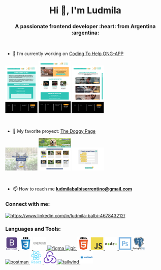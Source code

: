 <h1 align="center">Hi 👋, I'm Ludmila</h1>
<h3 align="center">A passionate frontend developer :heart: from Argentina :argentina: </h3>

</br>

- 🔭 I’m currently working on [Coding To Help ONG-APP](https://github.com/MDVeloper/ong-client)
<p> 
  <a><img width="20%" src="https://github.com/LudmilaB12/ludmilab12/blob/main/imagenes/About%20Us%20y%20FAQ.png"></a>
  <a><img width="20%" src="https://github.com/LudmilaB12/ludmilab12/blob/main/imagenes/Donacion.png"></a>
  <a><img width="20%" src="https://github.com/LudmilaB12/ludmilab12/blob/main/imagenes/Proyectos.png"></a>
</p>

</br>

- 🌱 My favorite proyect: [The Doggy Page](https://github.com/LudmilaB12/PI-Dogs)

<p>
  <a><img width="20%" src="https://github.com/LudmilaB12/ludmilab12/blob/main/imagenes/Desktop%20-%201.png"></a>
  <a><img width="20%" src="https://github.com/LudmilaB12/ludmilab12/blob/main/imagenes/Desktop%20-%202.png"></a>
  <a><img width="20%" src="https://github.com/LudmilaB12/ludmilab12/blob/main/imagenes/Desktop%20-%203.png"></a>
</p>

</br>

- 📫 How to reach me **ludmilabalbiserrentino@gmail.com**

<h3 align="left">Connect with me:</h3>
<p align="left">
<a href="https://www.linkedin.com/in/ludmila-balbi-467843212/"><img align="center" src="https://raw.githubusercontent.com/rahuldkjain/github-profile-readme-generator/master/src/images/icons/Social/linked-in-alt.svg" alt="https://www.linkedin.com/in/ludmila-balbi-467843212/" height="30" width="40" /></a>
</p>

<h3 align="left">Languages and Tools:</h3>
<p align="left"> <a href="https://getbootstrap.com" target="_blank" rel="noreferrer"> <img src="https://raw.githubusercontent.com/devicons/devicon/master/icons/bootstrap/bootstrap-plain-wordmark.svg" alt="bootstrap" width="40" height="40"/> </a> <a href="https://www.w3schools.com/css/" target="_blank" rel="noreferrer"> <img src="https://raw.githubusercontent.com/devicons/devicon/master/icons/css3/css3-original-wordmark.svg" alt="css3" width="40" height="40"/> </a> <a href="https://expressjs.com" target="_blank" rel="noreferrer"> <img src="https://raw.githubusercontent.com/devicons/devicon/master/icons/express/express-original-wordmark.svg" alt="express" width="40" height="40"/> </a> <a href="https://www.figma.com/" target="_blank" rel="noreferrer"> <img src="https://www.vectorlogo.zone/logos/figma/figma-icon.svg" alt="figma" width="40" height="40"/> </a> <a href="https://git-scm.com/" target="_blank" rel="noreferrer"> <img src="https://www.vectorlogo.zone/logos/git-scm/git-scm-icon.svg" alt="git" width="40" height="40"/> </a> <a href="https://www.w3.org/html/" target="_blank" rel="noreferrer"> <img src="https://raw.githubusercontent.com/devicons/devicon/master/icons/html5/html5-original-wordmark.svg" alt="html5" width="40" height="40"/> </a> <a href="https://developer.mozilla.org/en-US/docs/Web/JavaScript" target="_blank" rel="noreferrer"> <img src="https://raw.githubusercontent.com/devicons/devicon/master/icons/javascript/javascript-original.svg" alt="javascript" width="40" height="40"/> </a> <a href="https://nodejs.org" target="_blank" rel="noreferrer"> <img src="https://raw.githubusercontent.com/devicons/devicon/master/icons/nodejs/nodejs-original-wordmark.svg" alt="nodejs" width="40" height="40"/> </a> <a href="https://www.photoshop.com/en" target="_blank" rel="noreferrer"> <img src="https://raw.githubusercontent.com/devicons/devicon/master/icons/photoshop/photoshop-line.svg" alt="photoshop" width="40" height="40"/> </a> <a href="https://www.postgresql.org" target="_blank" rel="noreferrer"> <img src="https://raw.githubusercontent.com/devicons/devicon/master/icons/postgresql/postgresql-original-wordmark.svg" alt="postgresql" width="40" height="40"/> </a> <a href="https://postman.com" target="_blank" rel="noreferrer"> <img src="https://www.vectorlogo.zone/logos/getpostman/getpostman-icon.svg" alt="postman" width="40" height="40"/> </a> <a href="https://reactjs.org/" target="_blank" rel="noreferrer"> <img src="https://raw.githubusercontent.com/devicons/devicon/master/icons/react/react-original-wordmark.svg" alt="react" width="40" height="40"/> </a> <a href="https://redux.js.org" target="_blank" rel="noreferrer"> <img src="https://raw.githubusercontent.com/devicons/devicon/master/icons/redux/redux-original.svg" alt="redux" width="40" height="40"/> </a> <a href="https://tailwindcss.com/" target="_blank" rel="noreferrer"> <img src="https://www.vectorlogo.zone/logos/tailwindcss/tailwindcss-icon.svg" alt="tailwind" width="40" height="40"/> </a> <a href="https://webpack.js.org" target="_blank" rel="noreferrer"> <img src="https://raw.githubusercontent.com/devicons/devicon/d00d0969292a6569d45b06d3f350f463a0107b0d/icons/webpack/webpack-original-wordmark.svg" alt="webpack" width="40" height="40"/> </a> </p>
